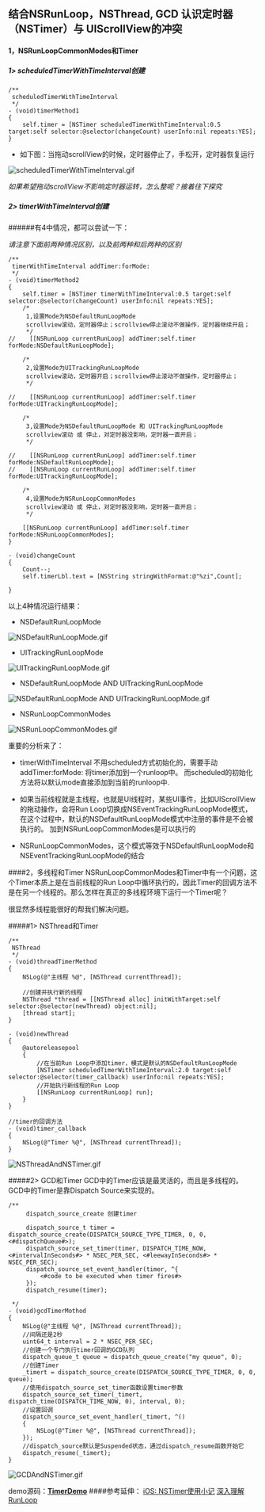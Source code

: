 ## 结合NSRunLoop，NSThread, GCD 认识定时器（NSTimer）与 UIScrollView的冲突

#### 1，NSRunLoopCommonModes和Timer
##### 1> scheduledTimerWithTimeInterval创建
```
/**
 scheduledTimerWithTimeInterval
 */
- (void)timerMethod1
{
    self.timer = [NSTimer scheduledTimerWithTimeInterval:0.5 target:self selector:@selector(changeCount) userInfo:nil repeats:YES];
}
```

- 如下图：当拖动scrollView的时候，定时器停止了，手松开，定时器恢复运行

![scheduledTimerWithTimeInterval.gif](http://upload-images.jianshu.io/upload_images/1432381-96a2c3e8f98fef69.gif?imageMogr2/auto-orient/strip)

*如果希望拖动scrollView不影响定时器运转，怎么整呢？接着往下探究*

##### 2> timerWithTimeInterval创建

######有4中情况，都可以尝试一下：

*请注意下面前两种情况区别，以及前两种和后两种的区别*

```
/**
 timerWithTimeInterval addTimer:forMode:
 */
- (void)timerMethod2
{
    self.timer = [NSTimer timerWithTimeInterval:0.5 target:self selector:@selector(changeCount) userInfo:nil repeats:YES];
    /*
     1,设置Mode为NSDefaultRunLoopMode
     scrollview滚动，定时器停止；scrollview停止滚动不做操作，定时器继续开启；
     */
//    [[NSRunLoop currentRunLoop] addTimer:self.timer forMode:NSDefaultRunLoopMode];
    
    /*
     2,设置Mode为UITrackingRunLoopMode
     scrollview滚动，定时器开启；scrollview停止滚动不做操作，定时器停止；
     */

//    [[NSRunLoop currentRunLoop] addTimer:self.timer forMode:UITrackingRunLoopMode];
    
    /*
     3,设置Mode为NSDefaultRunLoopMode 和 UITrackingRunLoopMode
     scrollview滚动 或 停止，对定时器没影响，定时器一直开启；
     */

//    [[NSRunLoop currentRunLoop] addTimer:self.timer forMode:NSDefaultRunLoopMode];
//    [[NSRunLoop currentRunLoop] addTimer:self.timer forMode:UITrackingRunLoopMode];

    /*
     4,设置Mode为NSRunLoopCommonModes
     scrollview滚动 或 停止，对定时器没影响，定时器一直开启；
     */

    [[NSRunLoop currentRunLoop] addTimer:self.timer forMode:NSRunLoopCommonModes];
}

- (void)changeCount
{
    Count--;
    self.timerLbl.text = [NSString stringWithFormat:@"%zi",Count];

}
```
以上4种情况运行结果：
- NSDefaultRunLoopMode

![NSDefaultRunLoopMode.gif](http://upload-images.jianshu.io/upload_images/1432381-1772ad45c9f60662.gif?imageMogr2/auto-orient/strip)

- UITrackingRunLoopMode

![UITrackingRunLoopMode.gif](http://upload-images.jianshu.io/upload_images/1432381-b330504d3b329fc6.gif?imageMogr2/auto-orient/strip)

- NSDefaultRunLoopMode AND UITrackingRunLoopMode

![NSDefaultRunLoopMode AND UITrackingRunLoopMode.gif](http://upload-images.jianshu.io/upload_images/1432381-3100007af5e756eb.gif?imageMogr2/auto-orient/strip)

- NSRunLoopCommonModes

![NSRunLoopCommonModes.gif](http://upload-images.jianshu.io/upload_images/1432381-5b1a89e91bd5a9b0.gif?imageMogr2/auto-orient/strip)

重要的分析来了：

- timerWithTimeInterval 不用scheduled方式初始化的，需要手动addTimer:forMode: 将timer添加到一个runloop中。
而scheduled的初始化方法将以默认mode直接添加到当前的runloop中.

- 如果当前线程就是主线程，也就是UI线程时，某些UI事件，比如UIScrollView的拖动操作，会将Run Loop切换成NSEventTrackingRunLoopMode模式，在这个过程中，默认的NSDefaultRunLoopMode模式中注册的事件是不会被执行的。
加到NSRunLoopCommonModes是可以执行的

- NSRunLoopCommonModes，这个模式等效于NSDefaultRunLoopMode和NSEventTrackingRunLoopMode的结合

####2，多线程和Timer
NSRunLoopCommonModes和Timer中有一个问题，这个Timer本质上是在当前线程的Run Loop中循环执行的，因此Timer的回调方法不是在另一个线程的。那么怎样在真正的多线程环境下运行一个Timer呢？

很显然多线程能很好的帮我们解决问题。

#####1>  NSThread和Timer
```
/**
 NSThread
 */
- (void)threadTimerMethod
{
    NSLog(@"主线程 %@", [NSThread currentThread]);
    
    //创建并执行新的线程
    NSThread *thread = [[NSThread alloc] initWithTarget:self selector:@selector(newThread) object:nil];
    [thread start];
}

- (void)newThread
{
    @autoreleasepool
    {
        //在当前Run Loop中添加timer，模式是默认的NSDefaultRunLoopMode
        [NSTimer scheduledTimerWithTimeInterval:2.0 target:self selector:@selector(timer_callback) userInfo:nil repeats:YES];
        //开始执行新线程的Run Loop
        [[NSRunLoop currentRunLoop] run];
    }
}

//timer的回调方法
- (void)timer_callback
{
    NSLog(@"Timer %@", [NSThread currentThread]);
}
```

![NSThreadAndNSTimer.gif](http://upload-images.jianshu.io/upload_images/1432381-d0b7603c0d38a445.gif?imageMogr2/auto-orient/strip)



#####2>  GCD和Timer
GCD中的Timer应该是最灵活的，而且是多线程的。GCD中的Timer是靠Dispatch Source来实现的。
```
/**
     dispatch_source_create 创建timer
 
     dispatch_source_t timer = dispatch_source_create(DISPATCH_SOURCE_TYPE_TIMER, 0, 0, <#dispatchQueue#>);
     dispatch_source_set_timer(timer, DISPATCH_TIME_NOW, <#intervalInSeconds#> * NSEC_PER_SEC, <#leewayInSeconds#> * NSEC_PER_SEC);
     dispatch_source_set_event_handler(timer, ^{
         <#code to be executed when timer fires#>
     });
     dispatch_resume(timer);

 */
- (void)gcdTimerMothod
{
    NSLog(@"主线程 %@", [NSThread currentThread]);
    //间隔还是2秒
    uint64_t interval = 2 * NSEC_PER_SEC;
    //创建一个专门执行timer回调的GCD队列
    dispatch_queue_t queue = dispatch_queue_create("my queue", 0);
    //创建Timer
    _timert = dispatch_source_create(DISPATCH_SOURCE_TYPE_TIMER, 0, 0, queue);
    //使用dispatch_source_set_timer函数设置timer参数
    dispatch_source_set_timer(_timert, dispatch_time(DISPATCH_TIME_NOW, 0), interval, 0);
    //设置回调
    dispatch_source_set_event_handler(_timert, ^()
    {
        NSLog(@"Timer %@", [NSThread currentThread]);
    });
    //dispatch_source默认是Suspended状态，通过dispatch_resume函数开始它
    dispatch_resume(_timert);
}
```

![GCDAndNSTimer.gif](http://upload-images.jianshu.io/upload_images/1432381-1c241a43bdc5847d.gif?imageMogr2/auto-orient/strip)



demo源码：**[TimerDemo](https://github.com/xianChaoFan/TimerDemo)**
####参考延伸：
[iOS: NSTimer使用小记](https://www.mgenware.com/blog/?p=459)
[深入理解RunLoop](http://www.cocoachina.com/ios/20150601/11970.html)
